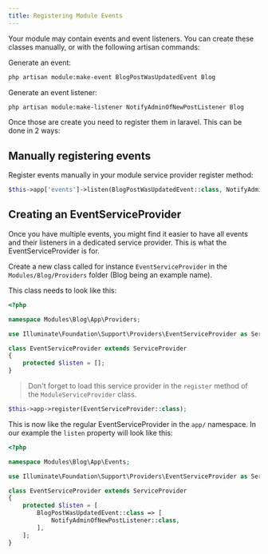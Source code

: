 ```yaml
---
title: Registering Module Events
---
```


Your module may contain events and event listeners. You can create these classes manually, or with the following artisan commands:

Generate an event:
```bash
php artisan module:make-event BlogPostWasUpdatedEvent Blog
```

Generate an event listener:
```bash
php artisan module:make-listener NotifyAdminOfNewPostListener Blog
```

Once those are create you need to register them in laravel. This can be done in 2 ways:

## Manually registering events 

Register events manually in your module service provider register method:

```php
$this->app['events']->listen(BlogPostWasUpdatedEvent::class, NotifyAdminOfNewPostListener::class);
```

## Creating an EventServiceProvider

Once you have multiple events, you might find it easier to have all events and their listeners in a dedicated service provider. This is what the EventServiceProvider is for.

Create a new class called for instance `EventServiceProvider` in the `Modules/Blog/Providers` folder (Blog being an example name).

This class needs to look like this:

```php
<?php

namespace Modules\Blog\App\Providers;

use Illuminate\Foundation\Support\Providers\EventServiceProvider as ServiceProvider;

class EventServiceProvider extends ServiceProvider
{
    protected $listen = [];
}
```

> Don't forget to load this service provider in the `register` method of the `ModuleServiceProvider` class.

```php
$this->app->register(EventServiceProvider::class);
```

This is now like the regular EventServiceProvider in the `app/` namespace. In our example the `listen` property will look like this:

```php
<?php

namespace Modules\Blog\App\Events;

use Illuminate\Foundation\Support\Providers\EventServiceProvider as ServiceProvider;

class EventServiceProvider extends ServiceProvider
{
    protected $listen = [
        BlogPostWasUpdatedEvent::class => [
            NotifyAdminOfNewPostListener::class,
        ],
    ];
}
```
